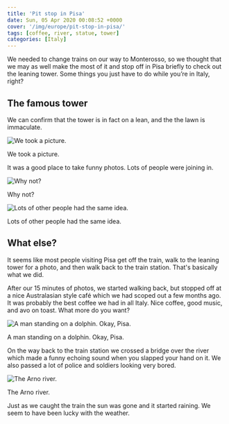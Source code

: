 ```yaml
---
title: 'Pit stop in Pisa'
date: Sun, 05 Apr 2020 00:08:52 +0000
cover: '/img/europe/pit-stop-in-pisa/'
tags: [coffee, river, statue, tower]
categories: [Italy]
---
```


We needed to change trains on our way to Monterosso, so we thought that we may as well make the most of it and stop off in Pisa briefly to check out the leaning tower. Some things you just have to do while you’re in Italy, right?

The famous tower
----------------

We can confirm that the tower is in fact on a lean, and the the lawn is immaculate.

![We took a picture.](http://coupleofkiwis.com/wp-content/uploads/2020/04/IMG_20190515_114744-1024x576.jpg)

We took a picture.

It was a good place to take funny photos. Lots of people were joining in.

![Why not?](http://coupleofkiwis.com/wp-content/uploads/2020/04/IMG_20190515_114424-1024x576.jpg)

Why not?

![Lots of other people had the same idea.](http://coupleofkiwis.com/wp-content/uploads/2020/04/IMG_20190515_114632-1024x576.jpg)

Lots of other people had the same idea.

What else?
----------

It seems like most people visiting Pisa get off the train, walk to the leaning tower for a photo, and then walk back to the train station. That's basically what we did.

After our 15 minutes of photos, we started walking back, but stopped off at a nice Australasian style café which we had scoped out a few months ago. It was probably the best coffee we had in all Italy. Nice coffee, good music, and avo on toast. What more do you want?

![A man standing on a dolphin. Okay, Pisa.](http://coupleofkiwis.com/wp-content/uploads/2020/04/IMG_20190515_113349-1024x576.jpg)

A man standing on a dolphin. Okay, Pisa.

On the way back to the train station we crossed a bridge over the river which made a funny echoing sound when you slapped your hand on it. We also passed a lot of police and soldiers looking very bored.

![The Arno river.](http://coupleofkiwis.com/wp-content/uploads/2020/04/IMG_20190515_124122-1024x576.jpg)

The Arno river.

Just as we caught the train the sun was gone and it started raining. We seem to have been lucky with the weather.